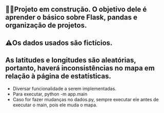 ## 👷‍♂️Projeto em construção. O objetivo dele é aprender o básico sobre Flask, pandas e organização de projetos.
## ⚠️Os dados usados são fictícios.
## As latitudes e longitudes são aleatórias, portanto, haverá inconsistências no mapa em relação à página de estatísticas.


- Diversar funcionalidade a serem implementadas.
- Para executar, python -m app.main
- Caso for fazer mudanças no dados.py, sempre executar ele antes de executar o main, pois ele muda o mapa.